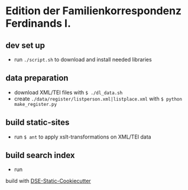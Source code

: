 # Edition der Familienkorrespondenz Ferdinands I.


## dev set up

* run `./script.sh` to download and install needed libraries

## data preparation

* download XML/TEI files with `$ ./dl_data.sh`
* create `./data/register/listperson.xml|listplace.xml` with `$ python make_register.py`

## build static-sites

* run `$ ant` to apply xslt-transformations on XML/TEI data


## build search index

* run 

build with [DSE-Static-Cookiecutter](https://github.com/acdh-oeaw/dse-static-cookiecutter)
